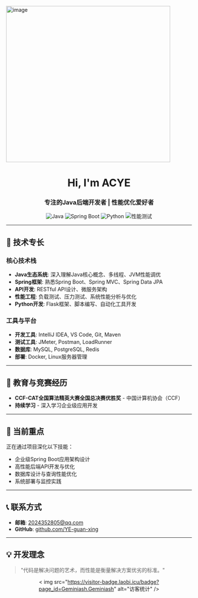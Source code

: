 <img width="445" height="424" alt="image" src="https://github.com/user-attachments/assets/10aee32a-9a8e-4167-a2e1-ebf7a2c3650a" /><h1 align="center">Hi, I'm ACYE</h1>
<h3 align="center">专注的Java后端开发者 | 性能优化爱好者</h3>

<div align="center">
  
  ![Java](https://img.shields.io/badge/Java-Expert-red?style=flat&logo=java)
  ![Spring Boot](https://img.shields.io/badge/Spring_Boot-Proficient-brightgreen?style=flat&logo=springboot)
  ![Python](https://img.shields.io/badge/Python-Intermediate-blue?style=flat&logo=python)
  ![性能测试](https://img.shields.io/badge/性能测试-擅长-orange?style=flat&logo=selenium)

</div>

---

## 🚀 技术专长

### 核心技术栈
- **Java生态系统**: 深入理解Java核心概念、多线程、JVM性能调优
- **Spring框架**: 熟悉Spring Boot、Spring MVC、Spring Data JPA
- **API开发**: RESTful API设计、微服务架构
- **性能工程**: 负载测试、压力测试、系统性能分析与优化
- **Python开发**: Flask框架、脚本编写、自动化工具开发

### 工具与平台
- **开发工具**: IntelliJ IDEA, VS Code, Git, Maven
- **测试工具**: JMeter, Postman, LoadRunner
- **数据库**: MySQL, PostgreSQL, Redis
- **部署**: Docker, Linux服务器管理

---

## 📜 教育与竞赛经历

- **CCF-CAT全国算法精英大赛全国总决赛优胜奖** - 中国计算机协会（CCF）
- **持续学习** - 深入学习企业级应用开发

---

## 🎯 当前重点

正在通过项目深化以下技能：
- 企业级Spring Boot应用架构设计
- 高性能后端API开发与优化
- 数据库设计与查询性能优化
- 系统部署与监控实践

---

## 📞 联系方式

- **邮箱**: 2024352805@qq.com
- **GitHub**: [github.com/YE-guan-xing](https://github.com/YE-guan-xing)

---

## 💡 开发理念

> "代码是解决问题的艺术，而性能是衡量解决方案优劣的标准。"

<div align="center">
  
  < img src="https://visitor-badge.laobi.icu/badge?page_id=Geminiash.Geminiash" alt="访客统计" />

</div>
